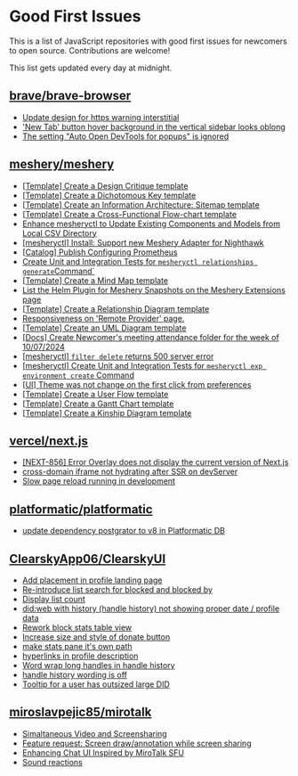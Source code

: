 # Good First Issues

This is a list of JavaScript repositories with good first issues for newcomers to open source. Contributions are welcome!

This list gets updated every day at midnight.

## [brave/brave-browser](https://github.com/brave/brave-browser)

- [Update design for https warning interstitial](https://github.com/brave/brave-browser/issues/21669)
- ['New Tab' button hover background in the vertical sidebar looks oblong](https://github.com/brave/brave-browser/issues/40323)
- [The setting "Auto Open DevTools for popups" is ignored](https://github.com/brave/brave-browser/issues/39597)

## [meshery/meshery](https://github.com/meshery/meshery)

- [[Template] Create a Design Critique template](https://github.com/meshery/meshery/issues/12502)
- [[Template] Create a Dichotomous Key template](https://github.com/meshery/meshery/issues/12463)
- [[Template] Create an Information Architecture: Sitemap template](https://github.com/meshery/meshery/issues/12464)
- [[Template] Create a Cross-Functional Flow-chart template](https://github.com/meshery/meshery/issues/12504)
- [Enhance mesheryctl to Update Existing Components and Models from Local CSV Directory](https://github.com/meshery/meshery/issues/12134)
- [[mesheryctl] Install: Support new Meshery Adapter for Nighthawk](https://github.com/meshery/meshery/issues/10371)
- [[Catalog] Publish Configuring Prometheus](https://github.com/meshery/meshery/issues/9626)
- [Create Unit and Integration Tests for `mesheryctl relationships generate`Command`](https://github.com/meshery/meshery/issues/12135)
- [[Template] Create a Mind Map template](https://github.com/meshery/meshery/issues/12455)
- [List the Helm Plugin for Meshery Snapshots on the Meshery Extensions page](https://github.com/meshery/meshery/issues/11866)
- [[Template] Create a Relationship Diagram template ](https://github.com/meshery/meshery/issues/12453)
- [Responsiveness on 'Remote Provider' page.](https://github.com/meshery/meshery/issues/10743)
- [[Template] Create an UML Diagram template](https://github.com/meshery/meshery/issues/12451)
- [[Docs] Create Newcomer's meeting attendance folder for the week of 10/07/2024](https://github.com/meshery/meshery/issues/12012)
- [[mesheryctl] `filter delete` returns 500 server error](https://github.com/meshery/meshery/issues/11318)
- [[mesheryctl] Create Unit and Integration Tests for `mesheryctl exp environment create` Command](https://github.com/meshery/meshery/issues/12138)
- [[UI] Theme was not change on the first click from preferences](https://github.com/meshery/meshery/issues/12218)
- [[Template] Create a User Flow template](https://github.com/meshery/meshery/issues/12456)
- [[Template] Create a Gantt Chart template](https://github.com/meshery/meshery/issues/12461)
- [[Template] Create a Kinship Diagram template](https://github.com/meshery/meshery/issues/12452)

## [vercel/next.js](https://github.com/vercel/next.js)

- [[NEXT-856] Error Overlay does not display the current version of Next.js](https://github.com/vercel/next.js/issues/47124)
- [cross-domain iframe not hydrating after SSR on devServer](https://github.com/vercel/next.js/issues/18028)
- [Slow page reload running in development](https://github.com/vercel/next.js/issues/25108)

## [platformatic/platformatic](https://github.com/platformatic/platformatic)

- [update dependency postgrator to v8 in Platformatic DB](https://github.com/platformatic/platformatic/issues/3663)

## [ClearskyApp06/ClearskyUI](https://github.com/ClearskyApp06/ClearskyUI)

- [Add placement in profile landing page](https://github.com/ClearskyApp06/ClearskyUI/issues/187)
- [Re-introduce list search for blocked and blocked by](https://github.com/ClearskyApp06/ClearskyUI/issues/211)
- [Display list count ](https://github.com/ClearskyApp06/ClearskyUI/issues/188)
- [did:web with history (handle history) not showing proper date / profile data](https://github.com/ClearskyApp06/ClearskyUI/issues/90)
- [Rework block stats table view](https://github.com/ClearskyApp06/ClearskyUI/issues/195)
- [Increase size and style of donate button](https://github.com/ClearskyApp06/ClearskyUI/issues/100)
- [make stats pane it's own path](https://github.com/ClearskyApp06/ClearskyUI/issues/196)
- [hyperlinks in profile description](https://github.com/ClearskyApp06/ClearskyUI/issues/96)
- [Word wrap long handles in handle history](https://github.com/ClearskyApp06/ClearskyUI/issues/180)
- [handle history wording is off](https://github.com/ClearskyApp06/ClearskyUI/issues/179)
- [Tooltip for a user has outsized large DID](https://github.com/ClearskyApp06/ClearskyUI/issues/173)

## [miroslavpejic85/mirotalk](https://github.com/miroslavpejic85/mirotalk)

- [Simaltaneous Video and Screensharing](https://github.com/miroslavpejic85/mirotalk/issues/167)
- [Feature request: Screen draw/annotation while screen sharing](https://github.com/miroslavpejic85/mirotalk/issues/128)
- [Enhancing Chat UI Inspired by MiroTalk SFU](https://github.com/miroslavpejic85/mirotalk/issues/240)
- [Sound reactions](https://github.com/miroslavpejic85/mirotalk/issues/264)

